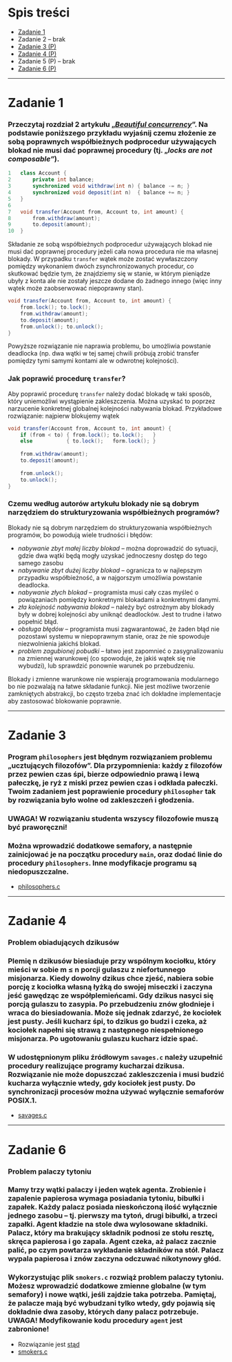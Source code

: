 # Spis treści

- [Zadanie 1](#zadanie-1)
- Zadanie 2 – brak
- [Zadanie 3 (P)](#zadanie-3)
- [Zadanie 4 (P)](#zadanie-4)
- Zadanie 5 (P) – brak
- [Zadanie 6 (P)](#zadanie-6)

***

# Zadanie 1

### Przeczytaj rozdział 2 artykułu „[*Beautiful concurrency*](https://www.microsoft.com/en-us/research/wp-content/uploads/2016/02/beautiful.pdf)”. Na podstawie poniższego przykładu wyjaśnij czemu złożenie ze sobą poprawnych współbieżnych podprocedur używających blokad nie musi dać poprawnej procedury (tj. „*locks are not composable”*). 

```java
1   class Account {
2       private int balance;
3       synchronized void withdraw(int n) { balance -= n; }
4       synchronized void deposit(int n)  { balance += n; }
5   }
6   
7   void transfer(Account from, Account to, int amount) {
8       from.withdraw(amount);
9       to.deposit(amount);
10  }
```

Składanie ze sobą współbieżnych podprocedur używających blokad nie musi dać poprawnej procedury jeżeli cała nowa procedura nie ma własnej blokady. W przypadku `transfer` wątek może zostać wywłaszczony pomiędzy wykonaniem dwóch zsynchronizowanych procedur, co skutkować będzie tym, że znajdziemy się w stanie, w którym pieniądze ubyły z konta ale nie zostały jeszcze dodane do żadnego innego (więc inny wątek może zaobserwować niepoprawny stan).
```java
void transfer(Account from, Account to, int amount) {
    from.lock(); to.lock();
    from.withdraw(amount);
    to.deposit(amount);
    from.unlock(); to.unlock();
}
```
Powyższe rozwiązanie nie naprawia problemu, bo umożliwia powstanie deadlocka (np. dwa wątki w tej samej chwili próbują zrobić transfer pomiędzy tymi samymi kontami ale w odwrotnej kolejności).

### Jak poprawić procedurę `transfer`? 

Aby poprawić procedurę `transfer` należy dodać blokadę w taki sposób, który uniemożliwi wystąpienie zakleszczenia. Można uzyskać to poprzez narzucenie konkretnej globalnej kolejności nabywania blokad.
Przykładowe rozwiązanie: najpierw blokujemy wątek 

```java
void transfer(Account from, Account to, int amount) {
    if (from < to) { from.lock(); to.lock();   } 
    else           { to.lock();   form.lock(); }
    
    from.withdraw(amount);
    to.deposit(amount);
    
    from.unlock();
    to.unlock();
}
```

### Czemu według autorów artykułu blokady nie są dobrym narzędziem do strukturyzowania współbieżnych programów?

Blokady nie są dobrym narzędziem do strukturyzowania współbieżnych programów, bo powodują wiele trudności i błędów:
- *nabywanie zbyt małej liczby blokad* – można doprowadzić do sytuacji, gdzie dwa wątki będą mogły uzyskać jednoczesny dostęp do tego samego zasobu
- *nabywanie zbyt dużej liczby blokad* – ogranicza to w najlepszym przypadku współbieżność, a w najgorszym umożliwia powstanie deadlocka.
- *nabywanie złych blokad* – programista musi cały czas myśleć o powiązaniach pomiędzy konkretnymi blokadami a konkretnymi danymi.
- *zła kolejność nabywania blokad* – należy być ostrożnym aby blokady były w dobrej kolejności aby uniknąć deadlocków. Jest to trudne i łatwo popełnić błąd.
- *obsługa błędów* – programista musi zagwarantować, że żaden błąd nie pozostawi systemu w niepoprawnym stanie, oraz że nie spowoduje niezwolnienia jakichś blokad.
- *problem zagubionej pobudki* – łatwo jest zapomnieć o zasygnalizowaniu na zmiennej warunkowej (co spowoduje, że jakiś wątek się nie wybudzi), lub sprawdzić ponownie warunek po przebudzeniu.

Blokady i zmienne warunkowe nie wspierają programowania modularnego bo nie pozwalają na łatwe składanie funkcji. Nie jest możliwe tworzenie zamkniętych abstrakcji, bo często trzeba znać ich dokładne implementacje aby zastosować blokowanie poprawnie.

***

# Zadanie 3

### Program `philosophers` jest błędnym rozwiązaniem problemu „ucztujących filozofów”. Dla przypomnienia: każdy z filozofów przez pewien czas śpi, bierze odpowiednio prawą i lewą pałeczkę, je ryż z miski przez pewien czas i odkłada pałeczki. Twoim zadaniem jest poprawienie procedury `philosopher` tak by rozwiązania było wolne od zakleszczeń i głodzenia.
### UWAGA! W rozwiązaniu studenta wszyscy filozofowie muszą być praworęczni!
### Można wprowadzić dodatkowe semafory, a następnie zainicjować je na początku procedury `main`, oraz dodać linie do procedury `philosophers`. Inne modyfikacje programu są niedopuszczalne.

- [philosophers.c](./programy/philosophers.c)

***

# Zadanie 4 
### Problem obiadujących dzikusów
### Plemię n dzikusów biesiaduje przy wspólnym kociołku, który mieści w sobie m ≤ n porcji gulaszu z niefortunnego misjonarza. Kiedy dowolny dzikus chce zjeść, nabiera sobie porcję z kociołka własną łyżką do swojej miseczki i zaczyna jeść gawędząc ze współplemieńcami. Gdy dzikus nasyci się porcją gulaszu to zasypia. Po przebudzeniu znów głodnieje i wraca do biesiadowania. Może się jednak zdarzyć, że kociołek jest pusty. Jeśli kucharz śpi, to dzikus go budzi i czeka, aż kociołek napełni się strawą z następnego niespełnionego misjonarza. Po ugotowaniu gulaszu kucharz idzie spać.
### W udostępnionym pliku źródłowym `savages.c` należy uzupełnić procedury realizujące programy kucharzai dzikusa. Rozwiązanie nie może dopuszczać zakleszczenia i musi budzić kucharza wyłącznie wtedy, gdy kociołek jest pusty. Do synchronizacji procesów można używać wyłącznie semaforów POSIX.1.

- [savages.c](./programy/savages.c)

***

# Zadanie 6

### Problem palaczy tytoniu 
### Mamy trzy wątki palaczy i jeden wątek agenta. Zrobienie i zapalenie papierosa wymaga posiadania tytoniu, bibułki i zapałek. Każdy palacz posiada nieskończoną ilość wyłącznie jednego zasobu – tj. pierwszy ma tytoń, drugi bibułki, a trzeci zapałki. Agent kładzie na stole dwa wylosowane składniki. Palacz, który ma brakujący składnik podnosi ze stołu resztę, skręca papierosa i go zapala. Agent czeka, aż palacz zacznie palić, po czym powtarza wykładanie składników na stół. Palacz wypala papierosa i znów zaczyna odczuwać nikotynowy głód. 
### Wykorzystując plik `smokers.c` rozwiąż problem palaczy tytoniu. Możesz wprowadzić dodatkowe zmienne globalne (w tym semafory) i nowe wątki, jeśli zajdzie taka potrzeba. Pamiętaj, że palacze mają być wybudzani tylko wtedy, gdy pojawią się dokładnie dwa zasoby, których dany palacz potrzebuje. UWAGA! Modyfikowanie kodu procedury `agent` jest zabronione!

- Rozwiązanie jest [stąd](https://pdfs.semanticscholar.org/ca98/650fba1e06b4b4b119adc554c7d7bdd7f0fa.pdf?fbclid=IwAR1KHDwI68f7g4XTQr1FBRxQw9tKVerfi_rEYtH-YJc0sR-MrABVzosLVJ0)
- [smokers.c](./programy/smokers.c)